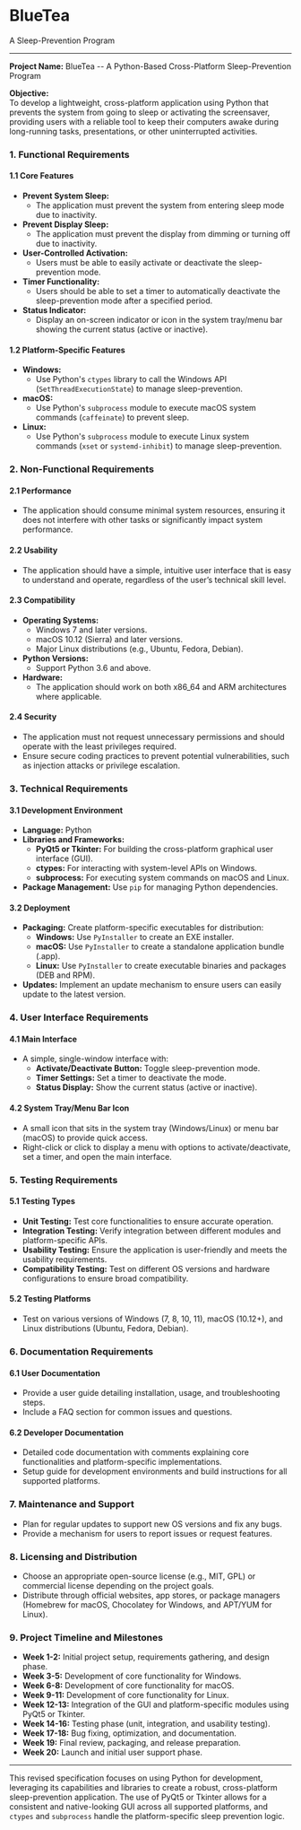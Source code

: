 # BlueTea
A Sleep-Prevention Program


---


**Project Name:**  BlueTea --  A Python-Based Cross-Platform Sleep-Prevention Program


**Objective:**  
To develop a lightweight, cross-platform application using Python that prevents the system from going to sleep or activating the screensaver, providing users with a reliable tool to keep their computers awake during long-running tasks, presentations, or other uninterrupted activities.

### 1. **Functional Requirements**

#### 1.1 Core Features
- **Prevent System Sleep:**
  - The application must prevent the system from entering sleep mode due to inactivity.
- **Prevent Display Sleep:**
  - The application must prevent the display from dimming or turning off due to inactivity.
- **User-Controlled Activation:**
  - Users must be able to easily activate or deactivate the sleep-prevention mode.
- **Timer Functionality:**
  - Users should be able to set a timer to automatically deactivate the sleep-prevention mode after a specified period.
- **Status Indicator:**
  - Display an on-screen indicator or icon in the system tray/menu bar showing the current status (active or inactive).

#### 1.2 Platform-Specific Features
- **Windows:**
  - Use Python's `ctypes` library to call the Windows API (`SetThreadExecutionState`) to manage sleep-prevention.
- **macOS:**
  - Use Python's `subprocess` module to execute macOS system commands (`caffeinate`) to prevent sleep.
- **Linux:**
  - Use Python's `subprocess` module to execute Linux system commands (`xset` or `systemd-inhibit`) to manage sleep-prevention.

### 2. **Non-Functional Requirements**

#### 2.1 Performance
- The application should consume minimal system resources, ensuring it does not interfere with other tasks or significantly impact system performance.

#### 2.2 Usability
- The application should have a simple, intuitive user interface that is easy to understand and operate, regardless of the user’s technical skill level.

#### 2.3 Compatibility
- **Operating Systems:** 
  - Windows 7 and later versions.
  - macOS 10.12 (Sierra) and later versions.
  - Major Linux distributions (e.g., Ubuntu, Fedora, Debian).
- **Python Versions:**
  - Support Python 3.6 and above.
- **Hardware:** 
  - The application should work on both x86_64 and ARM architectures where applicable.

#### 2.4 Security
- The application must not request unnecessary permissions and should operate with the least privileges required.
- Ensure secure coding practices to prevent potential vulnerabilities, such as injection attacks or privilege escalation.

### 3. **Technical Requirements**

#### 3.1 Development Environment
- **Language:** Python
- **Libraries and Frameworks:**
  - **PyQt5 or Tkinter:** For building the cross-platform graphical user interface (GUI).
  - **ctypes:** For interacting with system-level APIs on Windows.
  - **subprocess:** For executing system commands on macOS and Linux.
- **Package Management:** Use `pip` for managing Python dependencies.

#### 3.2 Deployment
- **Packaging:** Create platform-specific executables for distribution:
  - **Windows:** Use `PyInstaller` to create an EXE installer.
  - **macOS:** Use `PyInstaller` to create a standalone application bundle (.app).
  - **Linux:** Use `PyInstaller` to create executable binaries and packages (DEB and RPM).
- **Updates:** Implement an update mechanism to ensure users can easily update to the latest version.

### 4. **User Interface Requirements**

#### 4.1 Main Interface
- A simple, single-window interface with:
  - **Activate/Deactivate Button:** Toggle sleep-prevention mode.
  - **Timer Settings:** Set a timer to deactivate the mode.
  - **Status Display:** Show the current status (active or inactive).

#### 4.2 System Tray/Menu Bar Icon
- A small icon that sits in the system tray (Windows/Linux) or menu bar (macOS) to provide quick access.
- Right-click or click to display a menu with options to activate/deactivate, set a timer, and open the main interface.

### 5. **Testing Requirements**

#### 5.1 Testing Types
- **Unit Testing:** Test core functionalities to ensure accurate operation.
- **Integration Testing:** Verify integration between different modules and platform-specific APIs.
- **Usability Testing:** Ensure the application is user-friendly and meets the usability requirements.
- **Compatibility Testing:** Test on different OS versions and hardware configurations to ensure broad compatibility.

#### 5.2 Testing Platforms
- Test on various versions of Windows (7, 8, 10, 11), macOS (10.12+), and Linux distributions (Ubuntu, Fedora, Debian).

### 6. **Documentation Requirements**

#### 6.1 User Documentation
- Provide a user guide detailing installation, usage, and troubleshooting steps.
- Include a FAQ section for common issues and questions.

#### 6.2 Developer Documentation
- Detailed code documentation with comments explaining core functionalities and platform-specific implementations.
- Setup guide for development environments and build instructions for all supported platforms.

### 7. **Maintenance and Support**

- Plan for regular updates to support new OS versions and fix any bugs.
- Provide a mechanism for users to report issues or request features.

### 8. **Licensing and Distribution**

- Choose an appropriate open-source license (e.g., MIT, GPL) or commercial license depending on the project goals.
- Distribute through official websites, app stores, or package managers (Homebrew for macOS, Chocolatey for Windows, and APT/YUM for Linux).

### 9. **Project Timeline and Milestones**

- **Week 1-2:** Initial project setup, requirements gathering, and design phase.
- **Week 3-5:** Development of core functionality for Windows.
- **Week 6-8:** Development of core functionality for macOS.
- **Week 9-11:** Development of core functionality for Linux.
- **Week 12-13:** Integration of the GUI and platform-specific modules using PyQt5 or Tkinter.
- **Week 14-16:** Testing phase (unit, integration, and usability testing).
- **Week 17-18:** Bug fixing, optimization, and documentation.
- **Week 19:** Final review, packaging, and release preparation.
- **Week 20:** Launch and initial user support phase.

---

This revised specification focuses on using Python for development, leveraging its capabilities and libraries to create a robust, cross-platform sleep-prevention application. The use of PyQt5 or Tkinter allows for a consistent and native-looking GUI across all supported platforms, and `ctypes` and `subprocess` handle the platform-specific sleep prevention logic.
